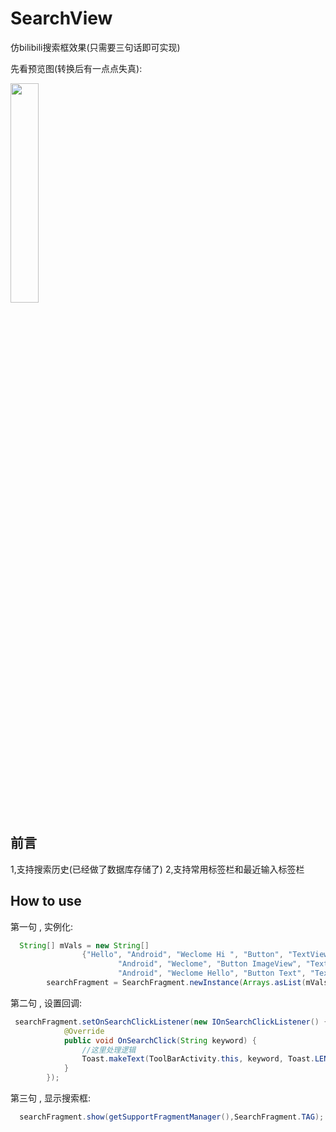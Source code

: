 # SearchView
仿bilibili搜索框效果(只需要三句话即可实现)

先看预览图(转换后有一点点失真):

<img src="https://github.com/wenwenwen888/SearchDialog/blob/master/preview/2.png" width="30%" height="30%">

前言
-------
1,支持搜索历史(已经做了数据库存储了)
2,支持常用标签栏和最近输入标签栏
 
 
How to use
--------
第一句 , 实例化:
```java
  String[] mVals = new String[]
                {"Hello", "Android", "Weclome Hi ", "Button", "TextView", "Hello",
                        "Android", "Weclome", "Button ImageView", "TextView", "Helloworld",
                        "Android", "Weclome Hello", "Button Text", "TextView"};
        searchFragment = SearchFragment.newInstance(Arrays.asList(mVals),true);
```
第二句 , 设置回调:
```java
 searchFragment.setOnSearchClickListener(new IOnSearchClickListener() {
            @Override
            public void OnSearchClick(String keyword) {
                //这里处理逻辑
                Toast.makeText(ToolBarActivity.this, keyword, Toast.LENGTH_SHORT).show();
            }
        });
```
第三句 , 显示搜索框:
```java
  searchFragment.show(getSupportFragmentManager(),SearchFragment.TAG);
```
 
